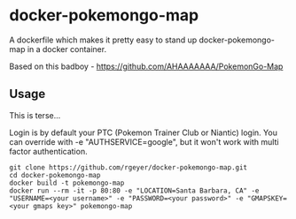 # docker-pokemongo-map
A dockerfile which makes it pretty easy to stand up docker-pokemongo-map in a docker container.

Based on this badboy - https://github.com/AHAAAAAAA/PokemonGo-Map

## Usage
This is terse...

Login is by default your PTC (Pokemon Trainer Club or Niantic) login. You can override with -e "AUTHSERVICE=google", but it won't work with multi factor authentication.

```
git clone https://github.com/rgeyer/docker-pokemongo-map.git
cd docker-pokemongo-map
docker build -t pokemongo-map
docker run --rm -it -p 80:80 -e "LOCATION=Santa Barbara, CA" -e "USERNAME=<your username>" -e "PASSWORD=<your password>" -e "GMAPSKEY=<your gmaps key>" pokemongo-map
```
